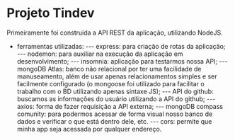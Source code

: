 # Projeto Tindev

Primeiramente foi construida a API REST da aplicação, utilizando NodeJS.

- ferramentas utilizadas:
  --- express: para criação de rotas da aplicação;
  --- nodemon: para auxiliar na execução da aplicação em desenvolvimento;
  --- insomnia: aplicação para testarmos nossa API;
  --- mongoDB Atlas: banco não relacional por ter uma facilidade de manuseamento, além de usar apenas relacionamentos simples e ser facilmente configurado
  (o mongoose foi utilizado para facilitar o trabalho com o BD utilizando apenas sintaxe JS);
  --- API do github: buscamos as informações do usuário utilizando a API do github;
  --- axios: forma de fazer requisição a API externa;
  --- mongoDB compass comunity: para podermos acessar de forma visual nosso banco de dados e verificar o que está dentro dele, etc.
  --- cors: permite que minha app seja acessada por qualquer endereço.
